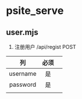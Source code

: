 # psite_serve

## user.mjs

1. 注册用户 /api/regist POST

|    列    | 必须 |      |
| :------: | :--: | ---- |
| username |  是  |      |
| password |  是  |      |
|          |      |      |

